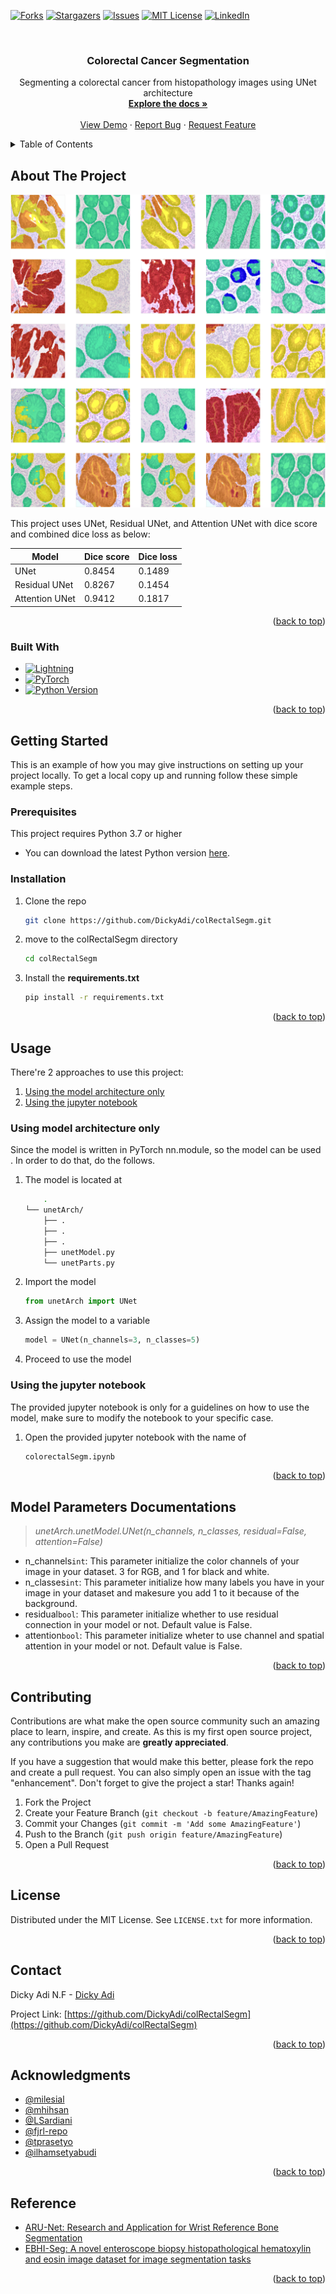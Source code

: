 <!-- Improved compatibility of back to top link: See: https://github.com/othneildrew/Best-README-Template/pull/73 -->

<a name="readme-top"></a>

<!--
*** Thanks for checking out the Best-README-Template. If you have a suggestion
*** that would make this better, please fork the repo and create a pull request
*** or simply open an issue with the tag "enhancement".
*** Don't forget to give the project a star!
*** Thanks again! Now go create something AMAZING! :D
-->

<!-- PROJECT SHIELDS -->
<!--
*** I'm using markdown "reference style" links for readability.
*** Reference links are enclosed in brackets [ ] instead of parentheses ( ).
*** See the bottom of this document for the declaration of the reference variables
*** for contributors-url, forks-url, etc. This is an optional, concise syntax you may use.
*** https://www.markdownguide.org/basic-syntax/#reference-style-links
-->

[![Forks][forks-shield]][forks-url]
[![Stargazers][stars-shield]][stars-url]
[![Issues][issues-shield]][issues-url]
[![MIT License][license-shield]][license-url]
[![LinkedIn][linkedin-shield]][linkedin-url]

<!-- PROJECT LOGO -->
<br />
<div align="center">
  <!-- <a href="https://github.com/DickyAdi/colRectalSegm">
    <img src="images/logo.png" alt="Logo" width="80" height="80">
  </a> -->

<h3 align="center">Colorectal Cancer Segmentation</h3>

  <p align="center">
    Segmenting a colorectal cancer from histopathology images using UNet architecture
    <br />
    <a href="https://github.com/DickyAdi/colRectalSegm"><strong>Explore the docs »</strong></a>
    <br />
    <br />
    <a href="https://github.com/DickyAdi/colRectalSegm">View Demo</a>
    ·
    <a href="https://github.com/DickyAdi/colRectalSegm/issues">Report Bug</a>
    ·
    <a href="https://github.com/DickyAdi/colRectalSegm/issues">Request Feature</a>
  </p>
</div>

<!-- TABLE OF CONTENTS -->
<details>
  <summary>Table of Contents</summary>
  <ol>
    <li>
      <a href="#about-the-project">About The Project</a>
      <ul>
        <li><a href="#built-with">Built With</a></li>
      </ul>
    </li>
    <li>
      <a href="#getting-started">Getting Started</a>
      <ul>
        <li><a href="#prerequisites">Prerequisites</a></li>
        <li><a href="#installation">Installation</a></li>
      </ul>
    </li>
    <li><a href="#usage">Usage</a></li>
    <li><a href="#Model-Parameters-Documentation">Model Parameters Documentation</a></li>
    <li><a href="#contributing">Contributing</a></li>
    <li><a href="#license">License</a></li>
    <li><a href="#contact">Contact</a></li>
    <li><a href="#acknowledgments">Acknowledgments</a></li>
    <li><a href="#Reference">Reference</a></li>
  </ol>
</details>

<!-- ABOUT THE PROJECT -->

## About The Project

![Product Name Screen Shot][product-screenshot]

<!-- Here's a blank template to get started: To avoid retyping too much info. Do a search and replace with your text editor for the following: -->

This project uses UNet, Residual UNet, and Attention UNet with dice score and combined dice loss as below:

| Model          | Dice score | Dice loss |
| -------------- | ---------- | --------- |
| UNet           | 0.8454     | 0.1489    |
| Residual UNet  | 0.8267     | 0.1454    |
| Attention UNet | 0.9412     | 0.1817    |

<p align="right">(<a href="#readme-top">back to top</a>)</p>

### Built With

- [![Lightning][lightning-shield]][lightning-url]
- [![PyTorch][pytorch-shield]][pytorch-url]
- [![Python Version][python-shield]][python-url]

<p align="right">(<a href="#readme-top">back to top</a>)</p>

<!-- GETTING STARTED -->

## Getting Started

This is an example of how you may give instructions on setting up your project locally.
To get a local copy up and running follow these simple example steps.

### Prerequisites

This project requires Python 3.7 or higher

- You can download the latest Python version [here](https://www.python.org/downloads/).

### Installation

1. Clone the repo
   ```sh
   git clone https://github.com/DickyAdi/colRectalSegm.git
   ```
2. move to the colRectalSegm directory
   ```sh
   cd colRectalSegm
   ```
3. Install the **requirements.txt**
   ```sh
   pip install -r requirements.txt
   ```

<p align="right">(<a href="#readme-top">back to top</a>)</p>

<!-- USAGE EXAMPLES -->

## Usage

There're 2 approaches to use this project:

1. <a href="#model-arch">Using the model architecture only</a>
2. <a href="#jupy">Using the jupyter notebook</a>

<h3 name="model-arch">Using model architecture only</h3>
Since the model is written in PyTorch nn.module, so the model can be used . In order to do that, do the follows.

1. The model is located at
   ```sh
       .
   └── unetArch/
       ├── .
       ├── .
       ├── .
       ├── unetModel.py
       └── unetParts.py
   ```
2. Import the model
   ```py
   from unetArch import UNet
   ```
3. Assign the model to a variable
   ```py
   model = UNet(n_channels=3, n_classes=5)
   ```
4. Proceed to use the model

<h3 name="jupy">Using the jupyter notebook</h3>
The provided jupyter notebook is only for a guidelines on how to use the model, make sure to modify the notebook to your specific case.

1. Open the provided jupyter notebook with the name of
   ```sh
   colorectalSegm.ipynb
   ```

<p align="right">(<a href="#readme-top">back to top</a>)</p>

<!-- Model Parameters Documentations -->

## Model Parameters Documentations

> _unetArch.unetModel.UNet(n_channels, n_classes, residual=False, attention=False)_

- n_channels`int`: This parameter initialize the color channels of your image in your dataset. 3 for RGB, and 1 for black and white.
- n_classes`int`: This parameter initialize how many labels you have in your image in your dataset and makesure you add 1 to it because of the background.
- residual`bool`: This parameter initialize whether to use residual connection in your model or not. Default value is False.
- attention`bool`: This parameter initialize wheter to use channel and spatial attention in your model or not. Default value is False.

<p align="right">(<a href="#readme-top">back to top</a>)</p>

<!-- CONTRIBUTING -->

## Contributing

Contributions are what make the open source community such an amazing place to learn, inspire, and create. As this is my first open source project, any contributions you make are **greatly appreciated**.

If you have a suggestion that would make this better, please fork the repo and create a pull request. You can also simply open an issue with the tag "enhancement".
Don't forget to give the project a star! Thanks again!

1. Fork the Project
2. Create your Feature Branch (`git checkout -b feature/AmazingFeature`)
3. Commit your Changes (`git commit -m 'Add some AmazingFeature'`)
4. Push to the Branch (`git push origin feature/AmazingFeature`)
5. Open a Pull Request

<p align="right">(<a href="#readme-top">back to top</a>)</p>

<!-- LICENSE -->

## License

Distributed under the MIT License. See `LICENSE.txt` for more information.

<p align="right">(<a href="#readme-top">back to top</a>)</p>

<!-- CONTACT -->

## Contact

Dicky Adi N.F - [Dicky Adi](https://www.linkedin.com/in/dickyadi/)

Project Link: [https://github.com/DickyAdi/colRectalSegm](https://github.com/DickyAdi/colRectalSegm)

<p align="right">(<a href="#readme-top">back to top</a>)</p>

<!-- ACKNOWLEDGMENTS -->

## Acknowledgments

- [@milesial](https://github.com/milesial/Pytorch-UNet/tree/master)
- [@mhihsan](https://github.com/mhihsan)
- [@LSardiani](https://github.com/LSardiani)
- [@fjrl-repo](https://github.com/fjrl-repo)
- [@tprasetyo](https://github.com/tprasetyo/)
- [@ilhamsetyabudi](https://github.com/ilhamsetyabudi)

<p align="right">(<a href="#readme-top">back to top</a>)</p>

## Reference

- [ARU-Net: Research and Application for Wrist Reference Bone Segmentation](https://ieeexplore.ieee.org/abstract/document/8895740)
- [EBHI-Seg: A novel enteroscope biopsy histopathological hematoxylin and eosin image dataset for image segmentation tasks](https://www.frontiersin.org/articles/10.3389/fmed.2023.1114673/full)

<p align="right">(<a href="#readme-top">back to top</a>)</p>

<!-- MARKDOWN LINKS & IMAGES -->
<!-- https://www.markdownguide.org/basic-syntax/#reference-style-links -->

[contributors-shield]: https://img.shields.io/github/contributors/DickyAdi/colRectalSegm.svg?style=for-the-badge
[contributors-url]: https://github.com/DickyAdi/colRectalSegm/graphs/contributors
[forks-shield]: https://img.shields.io/github/forks/DickyAdi/colRectalSegm.svg?style=for-the-badge
[forks-url]: https://github.com/DickyAdi/colRectalSegm/networks/member
[stars-shield]: https://img.shields.io/github/stars/DickyAdi/colRectalSegm.svg?style=for-the-badge
[stars-url]: https://github.com/DickyAdi/colRectalSegm/stargazers
[issues-shield]: https://img.shields.io/github/issues/DickyAdi/colRectalSegm.svg?style=for-the-badge
[issues-url]: https://github.com/DickyAdi/colRectalSegm/issues
[license-shield]: https://img.shields.io/github/license/DickyAdi/colRectalSegm.svg?style=for-the-badge
[license-url]: https://github.com/DickyAdi/colRectalSegm/blob/master/LICENSE
[linkedin-shield]: https://img.shields.io/badge/-LinkedIn-black.svg?style=for-the-badge&logo=linkedin&colorB=555
[linkedin-url]: https://www.linkedin.com/in/dickyadi/
[product-screenshot]: output.png
[python-shield]: https://img.shields.io/badge/Python-3.11%2B-blue.svg
[python-url]: https://www.python.org/downloads/
[opencv-shield]: https://img.shields.io/badge/OpenCV-Used-brightgreen?logo=opencv
[opencv-url]: https://pypi.org/project/opencv-python/
[pytorch-shield]: https://img.shields.io/badge/PyTorch-Used-brightgreen?logo=pytorch
[pytorch-url]: https://pytorch.org
[lightning-shield]: https://img.shields.io/badge/Lightning-Used-brightgreen?logo=lightning
[lightning-url]: https://pypi.org/project/lightning/
